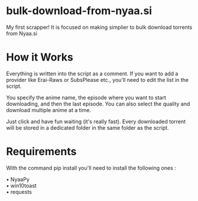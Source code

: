# bulk-download-from-nyaa.si

My first scrapper! It is focused on making simplier to bulk download torrents from Nyaa.si

<h1> How it Works </h1>
Everything is written into the script as a comment. If you want to add a provider like Erai-Raws or SubsPlease etc., you'll need to edit the list in the script.

You specify the anime name, the episode where you want to start downloading, and then the last episode. You can also select the quality and download multiple anime at a time.

Just click and have fun waiting (it's really fast).
Every downloaded torrent will be stored in a dedicated folder in the same folder as the script.

<h1> Requirements </h1>

With the command pip install <library> you'll need to install the following ones :
  
  • NyaaPy<br>
  • win10toast<br>
  • requests<br>
